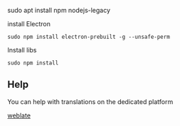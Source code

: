 

sudo apt install npm nodejs-legacy

install Electron

```
sudo npm install electron-prebuilt -g --unsafe-perm
```

Install libs

```
sudo npm install
```


## Help

You can help with translations on the dedicated platform

[weblate](https://weblate.lostpod.me)
